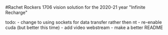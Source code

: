 #Rachet Rockers 1706 vision solution for the 2020-21 year "Infinite Recharge"

todo:
    - change to using sockets for data transfer rather then nt
    - re-enable cuda (but better this time)
    - add video webstream
    - make a better README